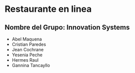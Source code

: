 # Restaurante en linea

## Nombre del Grupo:  Innovation Systems

- Abel Maquena
- Cristian Paredes
- Jean Cochrane
- Yesenia Peche
- Hermes Raul
- Gannina Tancayllo
